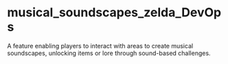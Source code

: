 # musical_soundscapes_zelda_DevOps
A feature enabling players to interact with areas to create musical soundscapes, unlocking items or lore through sound-based challenges.
